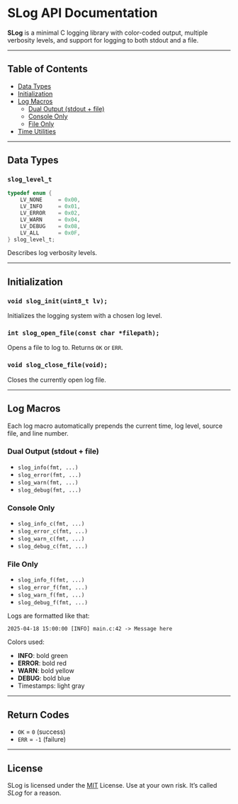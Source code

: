# SLog API Documentation

**SLog** is a minimal C logging library with color-coded output, multiple
verbosity levels, and support for logging to both stdout and a file.

---

## Table of Contents
- [Data Types](#data-types)
- [Initialization](#initialization)
- [Log Macros](#log-macros)
    - [Dual Output (stdout + file)](#dual-output-stdout--file)
    - [Console Only](#console-only)
    - [File Only](#file-only)
- [Time Utilities](#time-utilities)

---

## Data Types

### `slog_level_t`
```c
typedef enum {
    LV_NONE     = 0x00,
    LV_INFO     = 0x01,
    LV_ERROR    = 0x02,
    LV_WARN     = 0x04,
    LV_DEBUG    = 0x08,
    LV_ALL      = 0x0F,
} slog_level_t;
```
Describes log verbosity levels.

---

## Initialization

### `void slog_init(uint8_t lv);`
Initializes the logging system with a chosen log level.

### `int slog_open_file(const char *filepath);`
Opens a file to log to. Returns `OK` or `ERR`.

### `void slog_close_file(void);`
Closes the currently open log file.

---

## Log Macros
Each log macro automatically prepends the current time, log level, source file,
and line number.

### Dual Output (stdout + file)
- `slog_info(fmt, ...)`
- `slog_error(fmt, ...)`
- `slog_warn(fmt, ...)`
- `slog_debug(fmt, ...)`

### Console Only
- `slog_info_c(fmt, ...)`
- `slog_error_c(fmt, ...)`
- `slog_warn_c(fmt, ...)`
- `slog_debug_c(fmt, ...)`

### File Only
- `slog_info_f(fmt, ...)`
- `slog_error_f(fmt, ...)`
- `slog_warn_f(fmt, ...)`
- `slog_debug_f(fmt, ...)`

Logs are formatted like that:
```
2025-04-18 15:00:00 [INFO] main.c:42 -> Message here
```
Colors used:
- **INFO**: bold green
- **ERROR**: bold red
- **WARN**: bold yellow
- **DEBUG**: bold blue
- Timestamps: light gray

---

## Return Codes
- `OK` = `0` (success)
- `ERR` = `-1` (failure)

---

## License
SLog is licensed under the [MIT](../LICENSE) License. Use at your own risk.
It’s called *SLog* for a reason.
